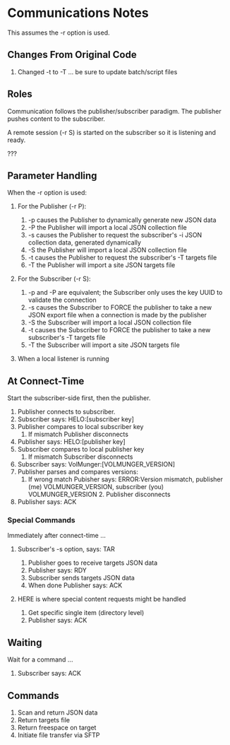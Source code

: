 # Communications Notes
This assumes the -r option is used.

## Changes From Original Code
 1. Changed -t to -T ... be sure to update batch/script files

## Roles
Communication follows the publisher/subscriber paradigm. The
publisher pushes content to the subscriber.

A remote session (-r S) is started on the subscriber so it
is listening and ready.

???

## Parameter Handling
When the -r option is used:

 1. For the Publisher (-r P):
    1. -p causes the Publisher to dynamically generate new JSON data
    2. -P the Publisher will import a local JSON collection file
    3. -s causes the Publisher to request the subscriber's -i JSON
    collection data, generated dynamically
    4. -S the Publisher will import a local JSON collection file
    5. -t causes the Publisher to request the subscriber's -T targets file
    6. -T the Publisher will import a site JSON targets file

 2. For the Subscriber (-r S):
    1. -p and -P are equivalent; the Subscriber only uses the key UUID
     to validate the connection
    2. -s causes the Subscriber to FORCE the publisher to take a new
    JSON export file when a connection is made by the publisher
    3. -S the Subscriber will import a local JSON collection file
    4. -t causes the Subscriber to FORCE the publisher to take a new
     subscriber's -T targets file
    5. -T the Subscriber will import a site JSON targets file
    
 3. When a local listener is running 

## At Connect-Time
Start the subscriber-side first, then the publisher.

 1. Publisher connects to subscriber.
 2. Subscriber says: HELO:[subscriber key]
 3. Publisher compares to local subscriber key
    1. If mismatch Publisher disconnects
 4. Publisher says: HELO:[publisher key]
 5. Subscriber compares to local publisher key
    1. If mismatch Subscriber disconnects
 5. Subscriber says: VolMunger:[VOLMUNGER_VERSION]
 6. Publisher parses and compares versions:
    1. If wrong match Pubisher says: ERROR:Version mismatch, publisher (me) VOLMUNGER_VERSION, subscriber (you) VOLMUNGER_VERSION
       2. Publisher disconnects
 7. Publisher says: ACK
 
 ### Special Commands
 Immediately after connect-time ...
 
 1. Subscriber's -s option, says: TAR
    1. Publisher goes to receive targets JSON data
    2. Publisher says: RDY
    3. Subscriber sends targets JSON data
    4. When done Publisher says: ACK

 2. HERE is where special content requests might be handled
    1. Get specific single item (directory level)
    2. Publisher says: ACK
 
 ## Waiting
 Wait for a command ...
 
 1. Subscriber says: ACK 

## Commands

 1. Scan and return JSON data
 2. Return targets file
 3. Return freespace on target
 4. Initiate file transfer via SFTP

